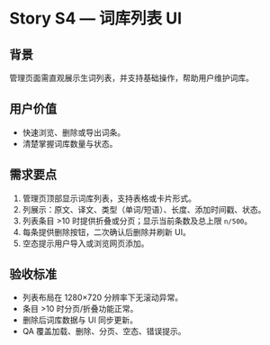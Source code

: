 # Story S4 — 词库列表 UI

## 背景
管理页面需直观展示生词列表，并支持基础操作，帮助用户维护词库。

## 用户价值
- 快速浏览、删除或导出词条。
- 清楚掌握词库数量与状态。

## 需求要点
1. 管理页顶部显示词库列表，支持表格或卡片形式。
2. 列展示：原文、译文、类型（单词/短语）、长度、添加时间戳、状态。
3. 列表条目 >10 时提供折叠或分页；显示当前条数及总上限 `n/500`。
4. 每条提供删除按钮，二次确认后删除并刷新 UI。
5. 空态提示用户导入或浏览网页添加。

## 验收标准
- 列表布局在 1280×720 分辨率下无滚动异常。
- 条目 >10 时分页/折叠功能正常。
- 删除后词库数据与 UI 同步更新。
- QA 覆盖加载、删除、分页、空态、错误提示。

